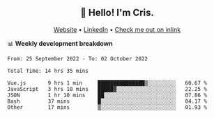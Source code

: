 
<h2 align="center">👋 Hello! I'm Cris.</h2>
<p align="center">
  <a href="https://www.criscunas.dev">Website</a> •
  <a href="https://www.linkedin.com/in/cristophercunas/">LinkedIn</a> •
  <a href="https://inlink-topaz.vercel.app/user/cristopher%20cunas">Check me out on inlink</a>
</p>


📊 **Weekly development breakdown**
<!--START_SECTION:waka-->

```text
From: 25 September 2022 - To: 02 October 2022

Total Time: 14 hrs 35 mins

Vue.js       9 hrs 1 min     ███████████████▒░░░░░░░░░   60.67 %
JavaScript   3 hrs 18 mins   █████▓░░░░░░░░░░░░░░░░░░░   22.25 %
JSON         1 hr 10 mins    ██░░░░░░░░░░░░░░░░░░░░░░░   07.86 %
Bash         37 mins         █░░░░░░░░░░░░░░░░░░░░░░░░   04.17 %
Other        17 mins         ▒░░░░░░░░░░░░░░░░░░░░░░░░   01.93 %
```

<!--END_SECTION:waka-->
